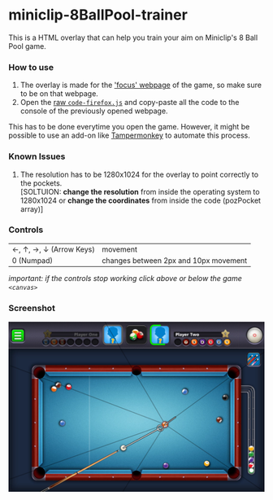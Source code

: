 # miniclip-8BallPool-trainer
This is a HTML overlay that can help you train your aim on Miniclip's 8 Ball Pool game.

### How to use
1. The overlay is made for the ['focus' webpage](https://www.miniclip.com/games/8-ball-pool-multiplayer/en/focus/) of the game, so make sure to be on that webpage.
2. Open the [raw `code-firefox.js`](https://raw.githubusercontent.com/daniel-barbu/8-Ball-Pool-trainer/master/code-firefox.js) and copy-paste all the code to the console of the previously opened webpage.

This has to be done everytime you open the game. However, it might be possible to use an add-on like [Tampermonkey](https://www.tampermonkey.net/) to automate this process.

### Known Issues
1. The resolution has to be 1280x1024 for the overlay to point correctly to the pockets.  
[SOLTUION: **change the resolution** from inside the operating system to 1280x1024 or **change the coordinates** from inside the code (pozPocket array)]

### Controls
|                                   |          |
|:----------------------------------|:---------|
| ←, ↑, →, ↓ (Arrow Keys) | movement |
| 0 (Numpad)                        | changes between 2px and 10px movement |

*important: if the controls stop working click above or below the game `<canvas>`*

### Screenshot
![screenshot not loaded correctly](/screenshot.png)
